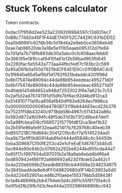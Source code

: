 # Stuck Tokens calculator

Token contracts:

0xdac17f958d2ee523a2206206994597c13d831ec7
0xB8c77482e45F1F44dE1745F52C74426C631bDD52
0xa0b86991c6218b36c1d19d4a2e9eb0ce3606eb48
0xae7ab96520de3a18e5e111b5eaab095312d7fe84
0x7d1afa7b718fb893db30a3abc0cfc608aacfebb0
0x3883f5e181fccaf8410fa61e12b59bad963fb645
0x2260fac5e5542a773aa44fbcfedf7c193bc2c599
0x95aD61b0a150d79219dCF64E1E6Cc01f0B64C4cE
0x1f9840a85d5af5bf1d1762f925bdaddc4201f984
0x6b175474e89094c44da98b954eedeac495271d0f
0x6b175474e89094c44da98b954eedeac495271d0f
0x4fabb145d64652a948d72533023f6e7a623c7c53
0x2af5d2ad76741191d15dfe7bf6ac92d4bd912ca3
0x514910771af9ca656af840dff83e8264ecf986ca
0x0000000000085d4780B73119b644AE5ecd22b376
0x75231f58b43240c9718dd58b4967c5114342a86c
0x582d872a1b094fc48f5de31d3b73f2d9be47def1
0x5a98fcbea516cf06857215779fd812ca3bef1b32
0x2b591e99afe9f32eaa6214f7b7629768c40eeb39
0xB50721BCf8d664c30412Cfbc6cf7a15145234ad1
0xa0b73e1ff0b80914ab6fe0444e65848c4c34450b
0xba3D9687Cf50fE253cd2e1cFeEdE1d6787344Ed5
0xc944e90c64b2c07662a292be6244bdf05cda44a7
0x85f17cf997934a597031b2e18a9ab6ebd4b9f6a4
0xd850942ef8811f2a866692a623011bde52a462c1
0x4a220e6096b25eadb88358cb44068a3248254675
0x3845badAde8e6dFF049820680d1F14bD3903a5d0
0x4d224452801aced8b2f0aebe155379bb5d594381
0x1a4b46696b2bb4794eb3d4c26f1c55f9170fa4c5
0x0f5d2fb29fb7d3cfee444a200298f468908cc942
